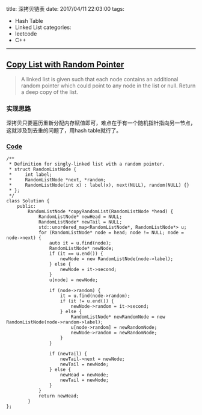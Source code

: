 title: 深拷贝链表
date: 2017/04/11 22:03:00
tags:
- Hash Table
- Linked List
categories:
- leetcode
- C++

---
## [Copy List with Random Pointer](https://leetcode.com/problems/copy-list-with-random-pointer/)
> A linked list is given such that each node contains an additional random pointer which could point to any node in the list or null.
> Return a deep copy of the list.

### 实现思路
深拷贝只要遍历重新分配内存赋值即可，难点在于有一个随机指针指向另一节点，这就涉及到去重的问题了，用hash table就行了。

### [Code](https://github.com/Finalcheat/leetcode/blob/master/src/Copy-List-with-Random-Pointer.cpp)
```
/**
 * Definition for singly-linked list with a random pointer.
 * struct RandomListNode {
 *     int label;
 *     RandomListNode *next, *random;
 *     RandomListNode(int x) : label(x), next(NULL), random(NULL) {}
 * };
 */
class Solution {
    public:
        RandomListNode *copyRandomList(RandomListNode *head) {
            RandomListNode* newHead = NULL;
            RandomListNode* newTail = NULL;
            std::unordered_map<RandomListNode*, RandomListNode*> u;
            for (RandomListNode* node = head; node != NULL; node = node->next) {
                auto it = u.find(node);
                RandomListNode* newNode;
                if (it == u.end()) {
                    newNode = new RandomListNode(node->label);
                } else {
                    newNode = it->second;
                }
                u[node] = newNode;

                if (node->random) {
                    it = u.find(node->random);
                    if (it != u.end()) {
                        newNode->random = it->second;
                    } else {
                        RandomListNode* newRandomNode = new RandomListNode(node->random->label);
                        u[node->random] = newRandomNode;
                        newNode->random = newRandomNode;
                    }
                }

                if (newTail) {
                    newTail->next = newNode;
                    newTail = newNode;
                } else {
                    newHead = newNode;
                    newTail = newNode;
                }
            }
            return newHead;
        }
};
```
